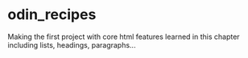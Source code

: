 # odin_recipes

Making the first project with core html features learned in this chapter including lists, headings, paragraphs...
